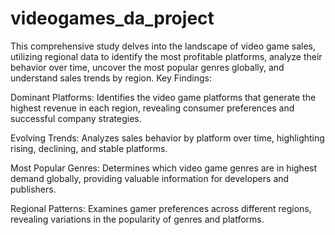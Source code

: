 # videogames_da_project
This comprehensive study delves into the landscape of video game sales, utilizing regional data to identify the most profitable platforms, analyze their behavior over time, uncover the most popular genres globally, and understand sales trends by region.
Key Findings:

Dominant Platforms: Identifies the video game platforms that generate the highest revenue in each region, revealing consumer preferences and successful company strategies.

Evolving Trends: Analyzes sales behavior by platform over time, highlighting rising, declining, and stable platforms.

Most Popular Genres: Determines which video game genres are in highest demand globally, providing valuable information for developers and publishers.

Regional Patterns: Examines gamer preferences across different regions, revealing variations in the popularity of genres and platforms.
